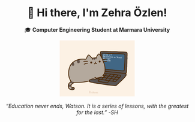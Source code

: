 <h1 align="center">👋 Hi there, I'm Zehra Özlen!</h1>

<p align="center">
  🎓 <b>Computer Engineering Student at Marmara University</b>  
</p>

<!-- Animated GIF -->
<p align="center">
  <img src="https://raw.githubusercontent.com/fate0/fate0/master/artwork/pusheencode.gif" width="200"/>
</p>

<p align="center"> <i>“Education never ends, Watson. It is a series of lessons, with the greatest for the last.” -SH </i> </p>
